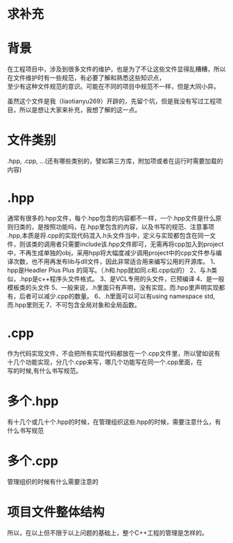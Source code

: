 # 求补充  

# 背景  
在工程项目中，涉及到很多文件的维护，也是为了不让这些文件显得乱糟糟，所以在文件维护时有一些规范，有必要了解和熟悉这些知识点，  
至少有这种文件规范的意识。可能在不同的项目中规范不一样，但是大同小异。  

虽然这个文件是我（liaotianyu269）开辟的，先留个坑，但是我没有写过工程项目，所以是想让大家来补充，我想了解的这一点。  

# 文件类别  
.hpp, .cpp, ...(还有哪些类别的，譬如第三方库，附加项或者在运行时需要加载的内容)  

# .hpp  
通常有很多的.hpp文件，每个.hpp包含的内容都不一样，一个.hpp文件是什么原则归类的，是按照功能吗，在.hpp里包含的内容，以及书写的规范、注意事项  
.hpp,本质是将.cpp的实现代码混入.h头文件当中，定义与实现都包含在同一文件，则该类的调用者只需要include该.hpp文件即可，无需再将cpp加入到project
中，不再生成单独的obj，采用hpp将大幅度减少调用project中的cpp文件参与编译次数，也不用再发布lib与dll文件，因此非常适合用来编写公用的开源库。
1、hpp是Headler Plus Plus 的简写。（.h和.hpp就如同.c和.cpp似的）
2、与.h类似，.hpp是c++程序头文件格式。
3、是VCL专用的头文件，已预编译
4、是一般模板类的头文件
5、一般来说，.h里面只有声明，没有实现，而.hpp里声明实现都有，后者可以减少.cpp的数量。
6、.h里面可以可以有using namespace std,而.hpp里则无
7、不可包含全局对象和全局函数。

# .cpp  
作为代码实现文件，不会把所有实现代码都放在一个.cpp文件里，所以譬如说有十几个功能实现，分几个.cpp来写，哪几个功能写在同一个.cpp里面，在  
写的时候,有什么书写规范。  


# 多个.hpp  
有十几个或几十个.hpp的时候，在管理组织这些.hpp的时候，需要注意什么，有什么书写规范  


# 多个.cpp  
管理组织的时候有什么需要注意的  

# 项目文件整体结构  
所以，在以上但不限于以上问题的基础上，整个C++工程的管理是怎样的。  
